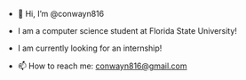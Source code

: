- 👋 Hi, I’m @conwayn816

- I am a computer science student at Florida State University!

- I am currently looking for an internship! 

- 📫 How to reach me: conwayn816@gmail.com

<!---
conwayn816/conwayn816 is a ✨ special ✨ repository because its `README.md` (this file) appears on your GitHub profile.
You can click the Preview link to take a look at your changes.
--->
